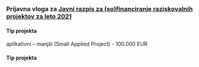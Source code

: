 ### Prijavna vloga za [Javni razpis za (so)financiranje raziskovalnih projektov za leto 2021](http://www.arrs.si/sl/progproj/rproj/razpisi/20/razp-proj-21.asp)

#### Tip projekta
aplikativni – manjši (Small Applied Project) - 100.000 EUR

#### Tip projekta
